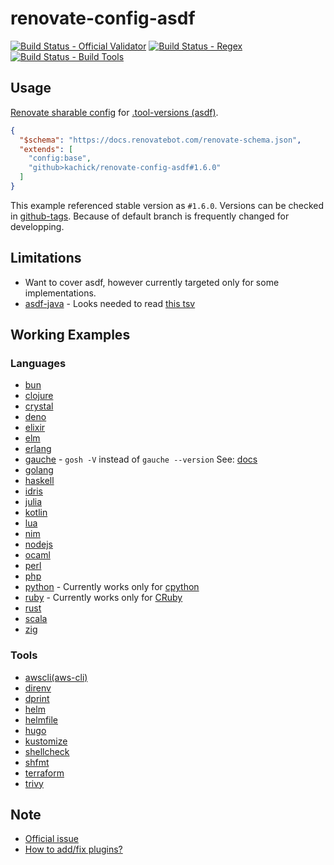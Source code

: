 # renovate-config-asdf

[![Build Status - Official Validator](https://github.com/kachick/renovate-config-asdf/actions/workflows/ci-official.yml/badge.svg?branch=main)](https://github.com/kachick/renovate-config-asdf/actions/workflows/ci-official.yml?query=branch%3Amain)
[![Build Status - Regex](https://github.com/kachick/renovate-config-asdf/actions/workflows/ci-typescript.yml/badge.svg?branch=main)](https://github.com/kachick/renovate-config-asdf/actions/workflows/ci-typescript.yml?query=branch%3Amain)
[![Build Status - Build Tools](https://github.com/kachick/renovate-config-asdf/actions/workflows/ci-crystal.yml/badge.svg?branch=main)](https://github.com/kachick/renovate-config-asdf/actions/workflows/ci-crystal.yml?query=branch%3Amain)

## Usage

[Renovate sharable config](https://docs.renovatebot.com/config-presets/) for [.tool-versions (asdf)](https://github.com/asdf-vm/asdf-plugins/tree/master/plugins).

```json
{
  "$schema": "https://docs.renovatebot.com/renovate-schema.json",
  "extends": [
    "config:base",
    "github>kachick/renovate-config-asdf#1.6.0"
  ]
}
```

This example referenced stable version as `#1.6.0`. Versions can be checked in [github-tags](https://github.com/kachick/renovate-config-asdf/tags).
Because of default branch is frequently changed for developping.

## Limitations

- Want to cover asdf, however currently targeted only for some implementations.
- [asdf-java](https://github.com/halcyon/asdf-java) - Looks needed to read [this tsv](https://github.com/halcyon/asdf-java/tree/master/data)

## Working Examples

### Languages

- [bun](https://github.com/kachick/renovate-config-asdf/pull/27)
- [clojure](https://github.com/kachick/renovate-config-asdf/pull/39)
- [crystal](https://github.com/kachick/renovate-config-asdf/pull/7)
- [deno](https://github.com/kachick/renovate-config-asdf/pull/5)
- [elixir](https://github.com/kachick/renovate-config-asdf/pull/9)
- [elm](https://github.com/kachick/renovate-config-asdf/pull/10)
- [erlang](https://github.com/kachick/renovate-config-asdf/pull/18)
- [gauche](https://github.com/kachick/renovate-config-asdf/pull/42) - `gosh -V` instead of `gauche --version` See: [docs](https://practical-scheme.net/gauche/man/gauche-refe/Invoking-Gosh.html#Invoking-Gosh)
- [golang](https://github.com/kachick/renovate-config-asdf/pull/12)
- [haskell](https://github.com/kachick/renovate-config-asdf/pull/19)
- [idris](https://github.com/kachick/renovate-config-asdf/pull/20)
- [julia](https://github.com/kachick/renovate-config-asdf/pull/117)
- [kotlin](https://github.com/kachick/renovate-config-asdf/pull/25)
- [lua](https://github.com/kachick/renovate-config-asdf/pull/112)
- [nim](https://github.com/kachick/renovate-config-asdf/pull/6)
- [nodejs](https://github.com/kachick/renovate-config-asdf/pull/21)
- [ocaml](https://github.com/kachick/renovate-config-asdf/pull/15)
- [perl](https://github.com/kachick/renovate-config-asdf/pull/120)
- [php](https://github.com/kachick/renovate-config-asdf/pull/1)
- [python](https://github.com/kachick/renovate-config-asdf/pull/22) - Currently works only for [cpython](https://github.com/python/cpython)
- [ruby](https://github.com/kachick/renovate-config-asdf/pull/16) - Currently works only for [CRuby](https://github.com/ruby/ruby)
- [rust](https://github.com/kachick/renovate-config-asdf/pull/17)
- [scala](https://github.com/kachick/renovate-config-asdf/pull/24)
- [zig](https://github.com/kachick/renovate-config-asdf/pull/81)

### Tools

- [awscli(aws-cli)](https://github.com/kachick/renovate-config-asdf/pull/195)
- [direnv](https://github.com/kachick/renovate-config-asdf/pull/167)
- [dprint](https://github.com/kachick/renovate-config-asdf/pull/8)
- [helm](https://github.com/kachick/renovate-config-asdf/pull/94)
- [helmfile](https://github.com/kachick/renovate-config-asdf/pull/205)
- [hugo](https://github.com/kachick/renovate-config-asdf/pull/201)
- [kustomize](https://github.com/kachick/renovate-config-asdf/pull/92)
- [shellcheck](https://github.com/kachick/renovate-config-asdf/pull/29)
- [shfmt](https://github.com/kachick/renovate-config-asdf/pull/30)
- [terraform](https://github.com/kachick/renovate-config-asdf/pull/137)
- [trivy](https://github.com/kachick/renovate-config-asdf/pull/96)

## Note

- [Official issue](https://github.com/renovatebot/renovate/issues/4051)
- [How to add/fix plugins?](CONTRIBUTING.md)
